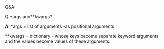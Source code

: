 Q&A:

Q:\*args and\*\*kwargs?

**A**:
\*args = list of arguments -as positional arguments

\*\*kwargs = dictionary - whose keys become separate keyword arguments and the values become values of these arguments.